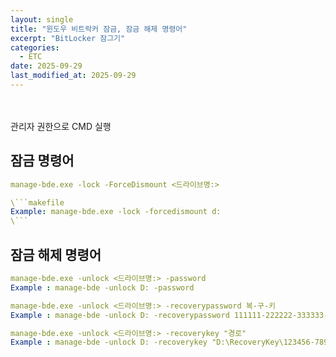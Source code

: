```yaml
---
layout: single
title: "윈도우 비트락커 잠금, 잠금 해제 명령어"
excerpt: "BitLocker 잠그기"
categories:
  - ETC
date: 2025-09-29
last_modified_at: 2025-09-29
---
```

<br>
<br>
관리자 권한으로 CMD 실행<br>

## 잠금 명령어 

```yaml
manage-bde.exe -lock -ForceDismount <드라이브명:>

\```makefile
Example: manage-bde.exe -lock -forcedismount d:
\```
```

## 잠금 해제 명령어

```yaml
manage-bde.exe -unlock <드라이브명:> -password
Example : manage-bde -unlock D: -password
```

```yaml
manage-bde.exe -unlock <드라이브명:> -recoverypassword 복-구-키
Example : manage-bde -unlock D: -recoverypassword 111111-222222-333333-444444-555555-666666-777777-888888
```

```yaml
manage-bde.exe -unlock <드라이브명:> -recoverykey "경로"
Example : manage-bde -unlock D: -recoverykey "D:\RecoveryKey\123456-789012-...-888888.BEK"
```

